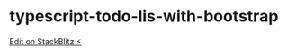 # typescript-todo-lis-with-bootstrap

[Edit on StackBlitz ⚡️](https://stackblitz.com/edit/typescript-bcrtt8)